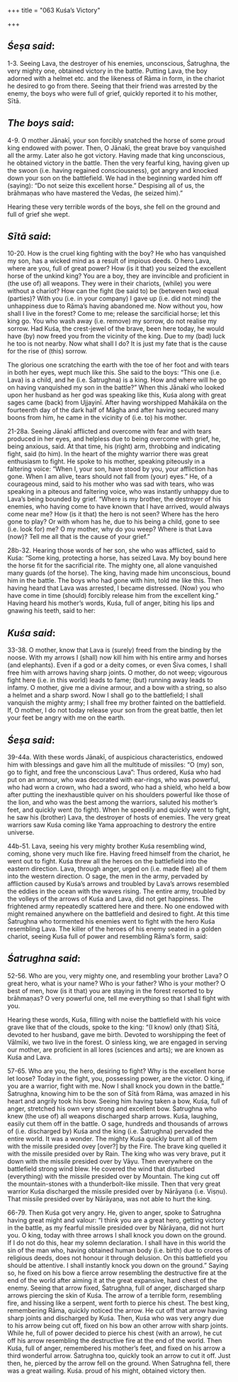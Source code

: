 +++
title = "063 Kuśa’s Victory"

+++
 

## *Śeṣa said*:

1-3. Seeing Lava, the destroyer of his enemies, unconscious, Śatrughna, the very mighty one, obtained victory in the battle. Putting Lava, the boy adorned with a helmet etc. and the likeness of Rāma in form, in the chariot he desired to go from there. Seeing that their friend was arrested by the enemy, the boys who were full of grief, quickly reported it to his mother, Sītā.

## *The boys said*:

4-9. O mother Jānakī, your son forcibly snatched the horse of some proud king endowed with power. Then, O Jānakī, the great brave boy vanquished all the army. Later also he got victory. Having made that king unconscious, he obtained victory in the battle. Then the very fearful king, having given up the swoon (i.e. having regained consciousness), got angry and knocked down your son on the battlefield. We had in the beginning warded him off (saying): “Do not seize this excellent horse.” Despising all of us, the brāhmaṇas who have mastered the Vedas, (he seized him).”

Hearing these very terrible words of the boys, she fell on the ground and full of grief she wept.

## *Sītā said*:

10-20. How is the cruel king fighting with the boy? He who has vanquished my son, has a wicked mind as a result of impious deeds. O hero Lava, where are you, full of great power? How (is it that) you seized the excellent horse of the unkind king? You are a boy, they are invincible and proficient in (the use of) all weapons. They were in their chariots, (while) you were without a chariot? How can the fight (be said to) be (between two) equal (parties)? With you (i.e. in your company) I gave up (i.e. did not mind) the unhappiness due to Rāma’s having abandoned me. Now without you, how shall I live in the forest? Come to me; release the sarcificial horse; let this king go. You who wash away (i.e. remove) my sorrow, do not realise my sorrow. Had Kuśa, the crest-jewel of the brave, been here today, he would have (by) now freed you from the vicinity of the king. Due to my (bad) luck he too is not nearby. Now what shall I do? It is just my fate that is the cause for the rise of (this) sorrow.

The glorious one scratching the earth with the toe of her foot and with tears in both her eyes, wept much like this. She said to the boys: “This one (i.e. Lava) is a child, and he (i.e. Śatrughna) is a king. How and where will he go on having vanquished my son in the battle?” When this Jānakī who looked upon her husband as her god was speaking like this, Kuśa along with great sages came (back) from Ujjayinī. After having worshipped Mahākāla on the fourteenth day of the dark half of Māgha and after having secured many boons from him, he came in the vicinity of (i.e. to) his mother.

21-28a. Seeing Jānakī afflicted and overcome with fear and with tears produced in her eyes, and helpless due to being overcome with grief, he, being anxious, said. At that time, his (right) arm, throbbing and indicating fight, said (to him). In the heart of the mighty warrior there was great enthusiasm to fight. He spoke to his mother, speaking piteously in a faltering voice: “When I, your son, have stood by you, your affliction has gone. When I am alive, tears should not fall from (your) eyes.” He, of a courageous mind, said to his mother who was sad with tears, who was speaking in a piteous and faltering voice, who was instantly unhappy due to Lava’s being bounded by grief. “Where is my brother, the destroyer of his enemies, who having come to have known that I have arrived, would always come near me? How (is it that) the hero is not seen? Where has the hero gone to play? Or with whom has he, due to his being a child, gone to see (i.e. look for) me? O my mother, why do you weep? Where is that Lava (now)? Tell me all that is the cause of your grief.”

28b-32. Hearing those words of her son, she who was afflicted, said to Kuśa: “Some king, protecting a horse, has seized Lava. My boy bound here the horse fit for the sacrificial rite. The mighty one, all alone vanquished many guards (of the horse). The king, having made him unconscious, bound him in the battle. The boys who had gone with him, told me like this. Then having heard that Lava was arrested, I became distressed. (Now) you who have come in time (should) forcibly release him from the excellent king.” Having heard his mother’s words, Kuśa, full of anger, biting his lips and gnawing his teeth, said to her:

## *Kuśa said*:

33-38. O mother, know that Lava is (surely) freed from the binding by the noose. With my arrows I (shall) now kill him with his entire army and horses (and elephants). Even if a god or a deity comes, or even Śiva comes, I shall free him with arrows having sharp joints. O mother, do not weep; vigourous fight here (i.e. in this world) leads to fame; (but) running away leads to infamy. O mother, give me a divine armour, and a bow with a string, so also a helmet and a sharp sword. Now I shall go to the battlefield; I shall vanquish the mighty army; I shall free my brother fainted on the battlefield. If, O mother, I do not today release your son from the great battle, then let your feet be angry with me on the earth.

## *Śeṣa said*:

39-44a. With these words Jānakī, of auspicious characteristics, endowed him with blessings and gave him all the multitude of missiles: “O (my) son, go to fight, and free the unconscious Lava”: Thus ordered, Kuśa who had put on an armour, who was decorated with ear-rings, who was powerful, who had worn a crown, who had a sword, who had a shield, who held a bow after putting the inexhaustible quiver on his shoulders powerful like those of the lion, and who was the best among the warriors, saluted his mother’s feet, and quickly went (to fight). When he speedily and quickly went to fight, he saw his (brother) Lava, the destroyer of hosts of enemies. The very great warriors saw Kuśa coming like Yama approaching to destrory the entire universe.

44b-51. Lava, seeing his very mighty brother Kuśa resembling wind, coming, shone very much like fire. Having freed himself from the chariot, he went out to fight. Kuśa threw all the heroes on the battlefield into the eastern direction. Lava, through anger, urged on (i.e. made flee) all of them into the western direction. O sage, the men in the army, pervaded by affliction caused by Kuśa’s arrows and troubled by Lava’s arrows resembled the eddies in the ocean with the waves rising. The entire army, troubled by the volleys of the arrows of Kuśa and Lava, did not get happiness. The frightened army repeatedly scattered here and there. No one endowed with might remained anywhere on the battlefield and desired to fight. At this time Śatrughna who tormented his enemies went to fight with the hero Kuśa resembling Lava. The killer of the heroes of his enemy seated in a golden chariot, seeing Kuśa full of power and resembling Rāma’s form, said:

## *Śatrughna said*:

52-56. Who are you, very mighty one, and resembling your brother Lava? O great hero, what is your name? Who is your father? Who is your mother? O best of men, how (is it that) you are staying in the forest resorted to by brāhmaṇas? O very powerful one, tell me everything so that I shall fight with you.

Hearing these words, Kuśa, filling with noise the battlefield with his voice grave like that of the clouds, spoke to the king: “(I know) only (that) Sītā, devoted to her husband, gave me birth. Devoted to worshipping the feet of Vālmīki, we two live in the forest. O sinless king, we are engaged in serving our mother, are proficient in all lores (sciences and arts); we are known as Kuśa and Lava.

57-65. Who are you, the hero, desiring to fight? Why is the excellent horse let loose? Today in the fight, you, possessing power, are the victor. O king, if you are a warrior, fight with me. Now I shall knock you down in the battle.” Śatrughna, knowing him to be the son of Sītā from Rāma, was amazed in his heart and angrily took his bow. Seeing him having taken a bow, Kuśa, full of anger, stretched his own very strong and excellent bow. Śatrughna who knew (the use of) all weapons discharged sharp arrows. Kuśa, laughing, easily cut them off in the battle. O sage, hundreds and thousands of arrows of (i.e. discharged by) Kuśa and the king (i.e. Śatrughna) pervaded the entire world. It was a wonder. The mighty Kuśa quickly burnt all of them with the missile presided ovey [over?] by the Fire. The brave king quelled it with the missile presided over by Rain. The king who was very brave, put it down with the missile presided over by Vāyu. Then everywhere on the battlefield strong wind blew. He covered the wind that disturbed (everything) with the missile presided over by Mountain. The king cut off the mountain-stones with a thunderbolt-like missile. Then that very great warrior Kuśa discharged the missile presided over by Nārāyaṇa (i.e. Viṣṇu). That missile presided over by Nārāyaṇa, was not able to hurt the king.

66-79. Then Kuśa got very angry. He, given to anger, spoke to Śatrughna having great might and valour: “I think you are a great hero, getting victory in the battle, as my fearful missile presided over by Nārāyaṇa, did not hurt you. O king, today with three arrows I shall knock you down on the ground. If I do not do this, hear my solemn declaration. I shall have in this world the sin of the man who, having obtained human body (i.e. birth) due to crores of religious deeds, does not honour it through delusion. On this battlefield you should be attentive. I shall instantly knock you down on the ground.” Saying so, he fixed on his bow a fierce arrow resembling the destructive fire at the end of the world after aiming it at the great expansive, hard chest of the enemy. Seeing that arrow fixed, Śatrughna, full of anger, discharged sharp arrows piercing the skin of Kuśa. The arrow of a terrible form, resembling fire, and hissing like a serpent, went forth to pierce his chest. The best king, remembering Rāma, quickly noticed the arrow. He cut off that arrow having sharp joints and discharged by Kuśa. Then, Kuśa who was very angry due to his arrow being cut off, fixed on his bow an other arrow with sharp joints. While he, full of power decided to pierce his chest (with an arrow), he cut off his arrow resembling the destructive fire at the end of the world. Then Kuśa, full of anger, remembered his mother’s feet, and fixed on his arrow a third wonderful arrow. Śatrughna too, quickly took an arrow to cut it off. Just then, he, pierced by the arrow fell on the ground. When Śatrughna fell, there was a great wailing. Kuśa. proud of his might, obtained victory then.


